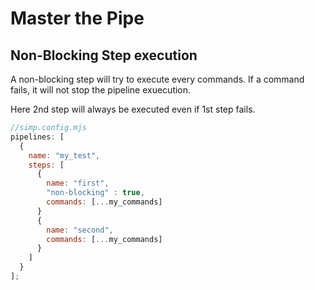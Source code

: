 # Master the Pipe

## Non-Blocking Step execution

A non-blocking step will try to execute every commands.
If a command fails, it will not stop the pipeline exuecution.

Here 2nd step will always be executed even if 1st step fails.

```js
//simp.config.mjs
pipelines: [
  {
    name: "my_test",
    steps: [
      {
        name: "first",
        "non-blocking" : true,
        commands: [...my_commands]
      }
      {
        name: "second",
        commands: [...my_commands]
      }
    ]
  }
];
```
